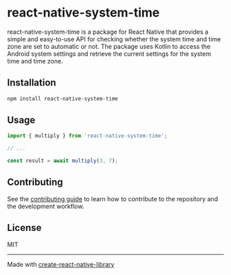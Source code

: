 # react-native-system-time

react-native-system-time is a package for React Native that provides a simple and easy-to-use API for checking whether the system time and time zone are set to automatic or not. The package uses Kotlin to access the Android system settings and retrieve the current settings for the system time and time zone.

## Installation

```sh
npm install react-native-system-time
```

## Usage

```js
import { multiply } from 'react-native-system-time';

// ...

const result = await multiply(3, 7);
```

## Contributing

See the [contributing guide](CONTRIBUTING.md) to learn how to contribute to the repository and the development workflow.

## License

MIT

---

Made with [create-react-native-library](https://github.com/callstack/react-native-builder-bob)
